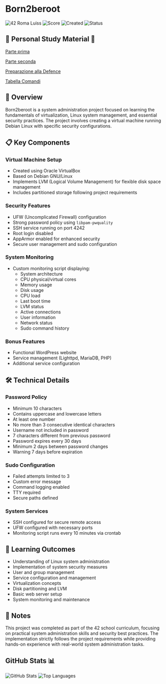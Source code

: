 # Born2beroot

![42 Roma Luiss](https://img.shields.io/badge/42-Roma_Luiss-green)
![Score](https://img.shields.io/badge/Score-green)
![Created](https://img.shields.io/badge/Created-February_2025-blue)
![Status](https://img.shields.io/badge/Status-in_progress-violet)

## 📖 Personal Study Material 📖
[Parte prima](Prima_Parte.pdf)

[Parte seconda](Parte_Seconda.pdf)

[Preparazione alla Defence](Preparazione_Defence.pdf)

[Tabella Comandi](Tabella_Comandi.pdf)

## 🚀 Overview
Born2beroot is a system administration project focused on learning the fundamentals of virtualization, Linux system management, and essential security practices. The project involves creating a virtual machine running Debian Linux with specific security configurations.

## 📋 Key Components
### Virtual Machine Setup
- Created using Oracle VirtualBox
- Based on Debian GNU/Linux
- Implements LVM (Logical Volume Management) for flexible disk space management
- Includes partitioned storage following project requirements

### Security Features
- UFW (Uncomplicated Firewall) configuration
- Strong password policy using `libpam-pwquality`
- SSH service running on port 4242
- Root login disabled
- AppArmor enabled for enhanced security
- Secure user management and sudo configuration

### System Monitoring
- Custom monitoring script displaying:
  - System architecture
  - CPU physical/virtual cores
  - Memory usage
  - Disk usage
  - CPU load
  - Last boot time
  - LVM status
  - Active connections
  - User information
  - Network status
  - Sudo command history

### Bonus Features
- Functional WordPress website
- Service management (Lighttpd, MariaDB, PHP)
- Additional service configuration

## 🛠️ Technical Details

### Password Policy
- Minimum 10 characters
- Contains uppercase and lowercase letters
- At least one number
- No more than 3 consecutive identical characters
- Username not included in password
- 7 characters different from previous password
- Password expires every 30 days
- Minimum 2 days between password changes
- Warning 7 days before expiration

### Sudo Configuration
- Failed attempts limited to 3
- Custom error message
- Command logging enabled
- TTY required
- Secure paths defined

### System Services
- SSH configured for secure remote access
- UFW configured with necessary ports
- Monitoring script runs every 10 minutes via crontab

## 🎯 Learning Outcomes
- Understanding of Linux system administration
- Implementation of system security measures
- User and group management
- Service configuration and management
- Virtualization concepts
- Disk partitioning and LVM
- Basic web server setup
- System monitoring and maintenance

## 📝 Notes
This project was completed as part of the 42 school curriculum, focusing on practical system administration skills and security best practices. The implementation strictly follows the project requirements while providing hands-on experience with real-world system administration tasks.

## GitHub Stats 📊
![GitHub Stats](https://github-readme-stats.vercel.app/api?username=DevGabi98&show_icons=true&theme=radical)
![Top Languages](https://github-readme-stats.vercel.app/api/top-langs/?username=DevGabi98&layout=compact&theme=radical)
